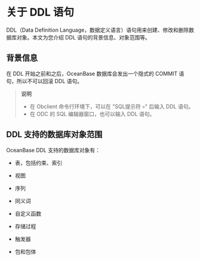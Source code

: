# 关于 DDL 语句

DDL（Data Definition Language，数据定义语言）语句用来创建、修改和删除数据库对象。本文为您介绍 DDL 语句的背景信息、对象范围等。

## 背景信息

在 DDL 开始之前和之后，OceanBase 数据库会发出一个隐式的 COMMIT 语句，所以不可以回滚 DDL 语句。

> **说明**
>
> * 在 Obclient 命令行环境下，可以在 "SQL提示符 `>`" 后输入 DDL 语句。
> * 在 ODC 的 SQL 编辑器窗口，也可以输入 DDL 语句。

## DDL 支持的数据库对象范围

OceanBase DDL 支持的数据库对象有：

* 表，包括约束、索引

* 视图

* 序列

* 同义词

* 自定义函数

* 存储过程

* 触发器

* 包和包体
